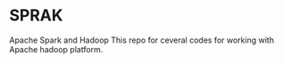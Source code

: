 # SPRAK
Apache Spark and Hadoop
This repo for ceveral codes for working with Apache hadoop platform. 

